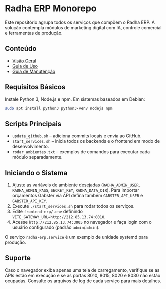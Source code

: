 # Radha ERP Monorepo

Este repositório agrupa todos os serviços que compõem o Radha ERP. A solução contempla módulos de marketing digital com IA, controle comercial e ferramentas de produção.

## Conteúdo
- [Visão Geral](docs/overview.md)
- [Guia de Uso](docs/user-guide.md)
- [Guia de Manutenção](docs/admin-guide.md)

## Requisitos Básicos
Instale Python 3, Node.js e npm. Em sistemas baseados em Debian:
```bash
sudo apt install python3 python3-venv nodejs npm
```

## Scripts Principais
- `update_github.sh` – adiciona commits locais e envia ao GitHub.
- `start_services.sh` – inicia todos os backends e o frontend em modo de desenvolvimento.
- `rodar_ambientes.txt` – exemplos de comandos para executar cada módulo separadamente.

## Iniciando o Sistema
1. Ajuste as variáveis de ambiente desejadas (`RADHA_ADMIN_USER`, `RADHA_ADMIN_PASS`, `SECRET_KEY`, `RADHA_DATA_DIR`). Para importar orçamentos Gabster via API defina também `GABSTER_API_USER` e `GABSTER_API_KEY`.
2. Execute `./start_services.sh` para rodar todos os serviços.
3. Edite `frontend-erp/.env` definindo `VITE_GATEWAY_URL=http://212.85.13.74:8010`.
4. Acesse `http://212.85.13.74:3005` no navegador e faça login com o usuário configurado (padrão `admin`/`admin`).

O serviço `radha-erp.service` é um exemplo de unidade systemd para produção.

## Suporte
Caso o navegador exiba apenas uma tela de carregamento, verifique se as APIs estão em execução e se as portas 8010, 8015, 8020 e 8030 não estão ocupadas. Consulte os arquivos de log de cada serviço para mais detalhes.

